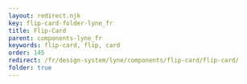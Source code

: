 ```yaml
---
layout: redirect.njk
key: flip-card-folder-lyne_fr
title: Flip-Card
parent: components-lyne_fr
keywords: flip-card, flip, card
order: 145
redirect: /fr/design-system/lyne/components/flip-card/flip-card/
folder: true
---
```


